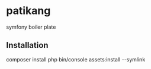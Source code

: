 # patikang
symfony boiler plate

## Installation
composer install
php bin/console assets:install --symlink
